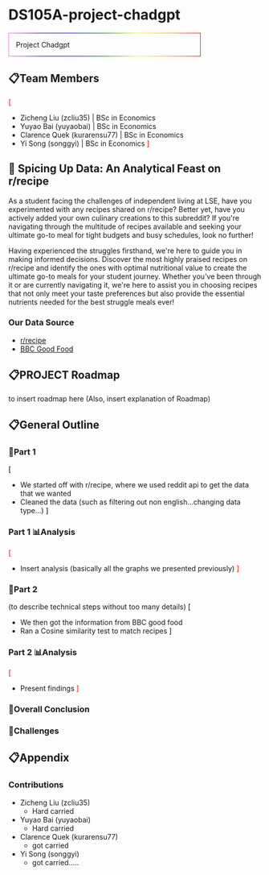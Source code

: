 # DS105A-project-chadgpt

<div style="width: 70%; border: 1px solid; border-image: linear-gradient(to right, violet, indigo, blue, green, yellow, orange, red); border-image-slice: 1; border-radius: 1em; padding: 1em; margin: 1em 0;">
Project Chadgpt
</div>

## 📋Team Members 
<span style="color:rgb(255,0,0)">[</span>
- Zicheng Liu (zcliu35) | BSc in Economics
- Yuyao Bai (yuyaobai) | BSc in Economics
- Clarence Quek (kurarensu77) | BSc in Economics
- Yi Song (songgyi) | BSc in Economics
<span style="color:rgb(255,0,0)">]</span>

## 🍗 Spicing Up Data: An Analytical Feast on r/recipe
As a student facing the challenges of independent living at LSE, have you experimented with any recipes shared on r/recipe? Better yet, have you actively added your own culinary creations to this subreddit? If you're navigating through the multitude of recipes available and seeking your ultimate go-to meal for tight budgets and busy schedules, look no further!

Having experienced the struggles firsthand, we're here to guide you in making informed decisions. Discover the most highly praised recipes on r/recipe and identify the ones with optimal nutritional value to create the ultimate go-to meals for your student journey. Whether you've been through it or are currently navigating it, we're here to assist you in choosing recipes that not only meet your taste preferences but also provide the essential nutrients needed for the best struggle meals ever!

### Our Data Source
- [r/recipe](https://www.reddit.com/r/recipes/)
- [BBC Good Food](https://www.bbcgoodfood.com/)

## 📋PROJECT Roadmap
to insert roadmap here
(Also, insert explanation of Roadmap)

## 📋General Outline
### 📖Part 1 
<span style="color:black;">[</span>
- We started off with r/recipe, where we used reddit api to get the data that we wanted
- Cleaned the data (such as filtering out non english...changing data type...)
<span style="color:black;">]</span>

### Part 1 📊Analysis
<span style="color:rgb(255,0,0)">[</span>
- Insert analysis (basically all the graphs we presented previously)
<span style="color:rgb(255,0,0)">]</span>

### 📖Part 2 
(to describe technical steps without too many details)
<span style="color:black;">[</span>
- We then got the information from BBC good food
- Ran a Cosine similarity test to match recipes
<span style="color:black;">]</span>

### Part 2 📊Analysis
<span style="color:rgb(255,0,0)">[</span>
- Present findings
<span style="color:rgb(255,0,0)">]</span>

### 📖Overall Conclusion

### 📖Challenges

## 📋Appendix
### Contributions
- Zicheng Liu (zcliu35) 
    - Hard carried
- Yuyao Bai (yuyaobai)
    - Hard carried
- Clarence Quek (kurarensu77) 
    - got carried
- Yi Song (songgyi) 
    - got carried.....


